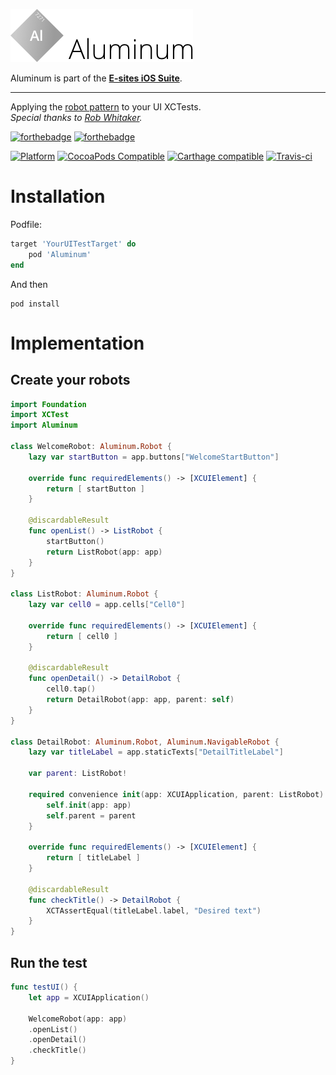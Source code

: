 ![Aluminum](Assets/Logo.png)

Aluminum is part of the **[E-sites iOS Suite](https://github.com/e-sites/iOS-Suite)**.

---

Applying the [robot pattern](https://medium.com/capital-one-tech/robot-pattern-testing-for-xcuitest-4c2f0c40b4ad) to your UI XCTests.   
*Special thanks to [Rob Whitaker](https://medium.com/@r.whitaker?source=post_header_lockup).*

[![forthebadge](http://forthebadge.com/images/badges/made-with-swift.svg)](http://forthebadge.com) [![forthebadge](http://forthebadge.com/images/badges/built-with-swag.svg)](http://forthebadge.com)

[![Platform](https://img.shields.io/cocoapods/p/Aluminum.svg?style=flat)](http://cocoadocs.org/docsets/Aluminum)
[![CocoaPods Compatible](https://img.shields.io/cocoapods/v/Aluminum.svg)](https://cocoapods.org/pods/Aluminum)
[![Carthage compatible](https://img.shields.io/badge/Carthage-compatible-4BC51D.svg?style=flat)](https://github.com/Carthage/Carthage)
[![Travis-ci](https://travis-ci.com/e-sites/Aluminium.svg?branch=master)](https://travis-ci.com/e-sites/Aluminum)


# Installation

Podfile:

```ruby
target 'YourUITestTarget' do
    pod 'Aluminum'
end
```

And then

```
pod install
```

# Implementation

## Create your robots
```swift
import Foundation
import XCTest
import Aluminum

class WelcomeRobot: Aluminum.Robot {
	lazy var startButton = app.buttons["WelcomeStartButton"]

    override func requiredElements() -> [XCUIElement] {
        return [ startButton ]
    }

    @discardableResult
    func openList() -> ListRobot {
        startButton()
        return ListRobot(app: app)
    }
}

class ListRobot: Aluminum.Robot {
	lazy var cell0 = app.cells["Cell0"]

    override func requiredElements() -> [XCUIElement] {
        return [ cell0 ]
    }

    @discardableResult
    func openDetail() -> DetailRobot {
        cell0.tap()
        return DetailRobot(app: app, parent: self)
    }
}

class DetailRobot: Aluminum.Robot, Aluminum.NavigableRobot {
	lazy var titleLabel = app.staticTexts["DetailTitleLabel"]
	
    var parent: ListRobot!

    required convenience init(app: XCUIApplication, parent: ListRobot) {
        self.init(app: app)
        self.parent = parent
    }

    override func requiredElements() -> [XCUIElement] {
        return [ titleLabel ]
    }
    
	@discardableResult
	func checkTitle() -> DetailRobot {
		XCTAssertEqual(titleLabel.label, "Desired text")
	}
}
```
## Run the test

```swift
func testUI() {
	let app = XCUIApplication()
	
	WelcomeRobot(app: app)
	.openList()
	.openDetail()
	.checkTitle()
}

```